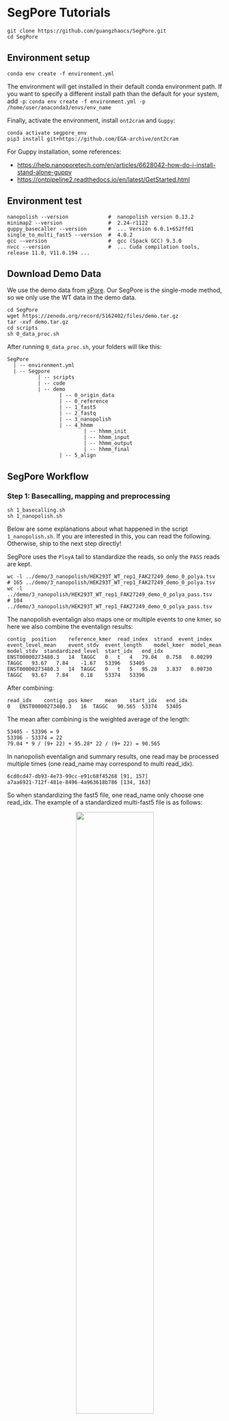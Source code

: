 # SegPore Tutorials
```
git clone https://github.com/guangzhaocs/SegPore.git
cd SegPore
```
## Environment setup

```
conda env create -f environment.yml
```
The environment will get installed in their default conda environment path. If you want to specify a different install path than the default for your system, add `-p`: `conda env create -f environment.yml -p /home/user/anaconda3/envs/env_name`

Finally, activate the environment, install `ont2cram` and `Guppy`:
```
conda activate segpore_env
pip3 install git+https://github.com/EGA-archive/ont2cram
```
For Guppy installation, some references: 
- https://help.nanoporetech.com/en/articles/6628042-how-do-i-install-stand-alone-guppy
- https://ontpipeline2.readthedocs.io/en/latest/GetStarted.html

## Environment test

```
nanopolish --version             #  nanopolish version 0.13.2  
minimap2 --version               #  2.24-r1122
guppy_basecaller --version       #  ... Version 6.0.1+652ffd1
single_to_multi_fast5 --version  #  4.0.2
gcc --version                    #  gcc (Spack GCC) 9.3.0
nvcc --version                   #  ... Cuda compilation tools, release 11.0, V11.0.194 ...
```

## Download Demo Data

We use the demo data from [xPore](https://xpore.readthedocs.io/en/latest/index.html). Our SegPore is the single-mode method, so we only use the WT data in the demo data.
```
cd SegPore
wget https://zenodo.org/record/5162402/files/demo.tar.gz
tar -xvf demo.tar.gz
cd scripts
sh 0_data_proc.sh
```
After running `0_data_proc.sh`, your folders will like this: 
```
SegPore
  | -- environment.yml
  | -- Segpore
          | -- scripts
          | -- code
          | -- demo
                 | -- 0_origin_data
                 | -- 0_reference
                 | -- 1_fast5
                 | -- 2_fastq
                 | -- 3_nanopolish
                 | -- 4_hhmm
                         | -- hhmm_init
                         | -- hhmm_input
                         | -- hhmm_output
                         | -- hhmm_final
                 | -- 5_align
```
## SegPore Workflow

### Step 1: Basecalling, mapping and preprocessing
```
sh 1_basecalling.sh
sh 1_nanopolish.sh
```
Below are some explanations about what happened in the script `1_nanopolish.sh`. If you are interested in this, you can read the following. Otherwise, ship to the next step directly!

SegPore uses the `PloyA` tail to standardize the reads, so only the `PASS` reads are kept. 
```
wc -l ../demo/3_nanopolish/HEK293T_WT_rep1_FAK27249_demo_0_polya.tsv
# 165 ../demo/3_nanopolish/HEK293T_WT_rep1_FAK27249_demo_0_polya.tsv
wc -l ../demo/3_nanopolish/HEK293T_WT_rep1_FAK27249_demo_0_polya_pass.tsv
# 104 ../demo/3_nanopolish/HEK293T_WT_rep1_FAK27249_demo_0_polya_pass.tsv
```
The nanopolish eventalign also maps one or multiple events to one kmer, so here we also combine the eventalign results:
```
contig	position	reference_kmer	read_index	strand	event_index	event_level_mean	event_stdv	event_length	model_kmer	model_mean	model_stdv	standardized_level	start_idx	end_idx
ENST00000273480.3	14	TAGGC	0	t	4	79.04	0.758	0.00299	TAGGC	93.67	7.84	-1.67	53396	53405
ENST00000273480.3	14	TAGGC	0	t	5	95.28	3.837	0.00730	TAGGC	93.67	7.84	0.18	53374	53396
```
After combining:
```
read_idx	contig	pos	kmer	mean	start_idx	end_idx
0	ENST00000273480.3	16	TAGGC	90.565	53374	53405
```
The mean after combining is the weighted average of the length:
```
53405 - 53396 = 9
53396 - 53374 = 22
79.04 * 9 / (9+ 22) + 95.28* 22 / (9+ 22) = 90.565
```
In nanopolish eventalign and summary results, one read may be processed multiple times (one read_name may correspond to multi read_idx). 
```
6cd0cd47-db93-4e73-99cc-e91c68f45268 [91, 157]
a7aa6921-712f-481e-8496-4a963618b786 [134, 163]
```
So when standardizing the fast5 file, one read_name only choose one read_idx. The example of a standardized multi-fast5 file is as follows:

<div align="center">
<img src=media/standardized_multi_fast5_example.jpg width=60% />
</div>

### Step 2: Hierarchical hidden Markov model (HHMM) for signal segmentation
#### Step 2.1: Firstly, prepare the input of HHMM.
```diff
! ATTENTION: This step may take a lot of time, and we will update the CUDA version soon.
```
```
sh 2_hhmm_prepare.sh
```
**Output**: If the script runs successfully, the folder `demo/4_hhmm/hhmm_init` will have four files: `HEK293T_WT_rep1_FAK27249_demo_0-border.csv`, `HEK293T_WT_rep1_FAK27249_demo_0-peaks.csv`, `HEK293T_WT_rep1_FAK27249_demo_0-readname.csv` and `HEK293T_WT_rep1_FAK27249_demo_0-signal.csv`, and the folder `demo/4_hhmm/hhmm_input/HEK293T_WT_rep1_FAK27249_demo_0` will have two files: `init_border.csv` and `signal.csv`.

#### Step 2.2: Next, run HHMM on CUDA:
```
sh 2_hhmm_GPU.sh
```
**Output**: If the script runs successfully, the folder `demo/4_hhmm/hhmm_output/HEK293T_WT_rep1_FAK27249_demo_0` will have two files: `res_border.csv` and `res_state.csv`.

If the above script has no errors, you can run next Step 2.3 direactly. If the above script has errors or the `code/HierHmmCuda/hmm_one_read` can not run on your cluster, you can re-compile it as follows, and then run `sh 2_hhmm_GPU.sh`.
```
cd ../code/HierHmmCuda
nvcc -o hmm_one_read hmm_one_read.cu
cd ../../scripts
```
The output illustration of HHMM:
<div align="center">
<img src=media/hhmm_output.jpg width=80% />
</div>

#### Step 2.3: Finally, generate the final output:
```
sh 2_hhmm_post_proc.sh
```
**Output**: If the script runs successfully, the folder `demo/4_hhmm/hhmm_final/HEK293T_WT_rep1_FAK27249_demo_0` will have the `mu`, `sigma` and `len` resluts files for `curr`, `prev` and `next`.

### Step 3: Alignment of signal segments with reference sequence
Run alignment algorithm:
```
sh 3_alignment.sh
```
**Output**: If the script runs successfully, the folder `demo/5_align/HEK293T_WT_rep1_FAK27249_demo_0` will contain `segpore_eventalign_2D.txt` and `segpore_eventalign_2D_combined.txt`. files.

If the above script has no errors, you can run next step direactly. If the above script has errors or the `code/Resquiggle/resquiggle_2D` can not run on your cluster, you can re-compile it as follows, and then run `sh 3_alignment.sh`.
```
cd ../code/Resquiggle
g++ -O3 -Werror -Wall --pedantic -std=c++17 -march=native -fopenmp -o resquiggle_2D main_2D.cpp
cd ../../scripts
```

The output file `segpore_eventalign_2D.txt` is as follows:
```
0	da848fa9-1322-4fea-b550-7efb32b014b6	ENST00000273480.3	TAGGC	16	80.5237	1.3826	53397	53423	26	
0	da848fa9-1322-4fea-b550-7efb32b014b6	ENST00000273480.3	TAGGC	16	95.779	2.7758	53376	53393	17	
0	da848fa9-1322-4fea-b550-7efb32b014b6	ENST00000273480.3	TAGGC	16	102.227	2.8678	53339	53372	7	
0	da848fa9-1322-4fea-b550-7efb32b014b6	ENST00000273480.3	AGGCA	17	111.711	4.7163	53278	53332	36	
0	da848fa9-1322-4fea-b550-7efb32b014b6	ENST00000273480.3	AGGCA	17	103.782	5.6484	53260	53274	13	
0	da848fa9-1322-4fea-b550-7efb32b014b6	ENST00000273480.3	AGGCA	17	116.527	5.3756	53229	53256	25	
0	da848fa9-1322-4fea-b550-7efb32b014b6	ENST00000273480.3	AGGCA	17	100.959	5.2579	53216	53225	4	
0	da848fa9-1322-4fea-b550-7efb32b014b6	ENST00000273480.3	AGGCA	17	111.676	3.778	53201	53210	7	
```
After combining the results are as following (demo/5_align/HEK293T_WT_rep1_FAK27249_demo_0/segpore_eventalign_2D_combined.txt). The last column `mod` represents the modification state (0 is for unmodified, 1 is for modified).
```
read_idx	contig	pos	kmer	kmer_idx	mean	start_idx	end_idx	event_len	mod
1	ENST00000273480.3	18	GGCAC	657	108.646	49115	49181	45	0
1	ENST00000273480.3	19	GCACC	581	71.498	49084	49110	14	0
1	ENST00000273480.3	20	CACCA	276	79.224	49055	49080	21	0
1	ENST00000273480.3	21	ACCAC	81	76.863	49042	49051	9	0
```
The density of all `GGACT` is as follows:
<div align="center">
<img src=media/SegPore_GGACT.jpg width=40% />
</div>

### Step 4: GMM to update 5mer parameter table
Fix the mean of the first component of GMM. For GGACT, the fixed mean is 123.83.
```
sh 4_gmm.sh
```
You will get the output:
```
 * New GGACT estimated paras : mean_1 = 123.83, sigma_1 = 3.27, w_1 = 0.63, mean_2 = 117.81, sigma_2 = 2.64, w_2 = 0.37.
 * This is only the simple demo for GGACT.
```

Here we only estimate the kmer `GGACT`.

Use the results of GMM to update the 5mer parameter table `(demo/0_reference/model_kmer_m6A_without_header.csv)` manually and iteratively run Step 3 and Step 4.

In this demo experiment, the 5mer parameter table is `demo/0_reference/model_kmer_m6A_without_header.csv`. In the first round, the fixed mean is from the kmer_model (https://github.com/nanoporetech/kmer_models) of ONT. Each round, the 5mer parameter table will be updated. And after training, the 5mer parameter table is fixed and used for testing.

<div align="center">
<img src=media/segpore_workflow.jpg width=80% />
</div>

